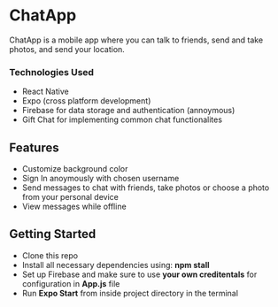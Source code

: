 # ChatApp
ChatApp is a mobile app where you can talk to friends, send and take photos, and send your location. 

### Technologies Used
- React Native
- Expo (cross platform development) 
- Firebase for data storage and authentication (annoymous) 
- Gift Chat for implementing common chat functionalites

## Features
- Customize background color
- Sign In anoymously with chosen username
- Send messages to chat with friends, take photos or choose a photo from your personal device
- View messages while offline

## Getting Started
- Clone this repo
- Install all necessary dependencies using: **npm stall**
- Set up Firebase and make sure to use **your own creditentals** for configuration in **App.js** file
- Run **Expo Start** from inside project directory in the terminal  
